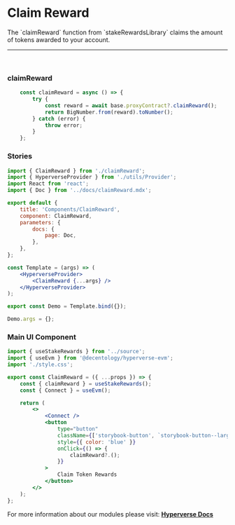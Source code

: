 # Claim Reward

<p> The `claimReward` function from `stakeRewardsLibrary` claims the amount of tokens awarded to your account. </p>

---

<br>

### claimReward

```jsx
	const claimReward = async () => {
		try {
			const reward = await base.proxyContract?.claimReward();
			return BigNumber.from(reward).toNumber();
		} catch (error) {
			throw error;
		}
	};
```

### Stories

```jsx
import { ClaimReward } from './claimReward';
import { HyperverseProvider } from './utils/Provider';
import React from 'react';
import { Doc } from '../docs/claimReward.mdx';

export default {
	title: 'Components/ClaimReward',
	component: ClaimReward,
	parameters: {
		docs: {
			page: Doc,
		},
	},
};

const Template = (args) => (
	<HyperverseProvider>
		<ClaimReward {...args} />
	</HyperverseProvider>
);

export const Demo = Template.bind({});

Demo.args = {};
```

### Main UI Component

```jsx
import { useStakeRewards } from '../source';
import { useEvm } from '@decentology/hyperverse-evm';
import './style.css';

export const ClaimReward = ({ ...props }) => {
	const { claimReward } = useStakeRewards();
	const { Connect } = useEvm();

	return (
		<>
			<Connect />
			<button
				type="button"
				className={['storybook-button', `storybook-button--large`].join(' ')}
				style={{ color: 'blue' }}
				onClick={() => {
					claimReward?.();
				}}
			>
				Claim Token Rewards
			</button>
		</>
	);
};
```

For more information about our modules please visit: [**Hyperverse Docs**](docs.hyperverse.dev)
